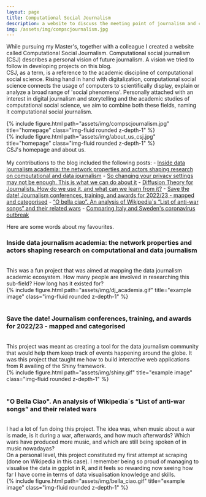 ```yaml
---
layout: page
title: Computational Social Journalism
description: a website to discuss the meeting point of journalism and computational social science
img: /assets/img/compscjournalism.jpg
---
```


While pursuing my Master's, together with a colleague I created a website called Computational Social Journalism. Computational social journalism (CSJ) describes a personal vision of future journalism. A vision we tried to follow in developing projects on this blog.
<br>
CSJ, as a term, is a reference to the academic discipline of computational social science. Rising hand in hand with digitalization, computational social science connects the usage of computers to scientifically display, explain or analyze a broad range of 'social phenomena'. Personally attached with an interest in digital journalism and storytelling and the academic studies of computational social science, we aim to combine both these fields, naming it computational social journalism. 

<div class="row justify-content-sm-center">
    <div class="col-sm mt-3 mt-md-0">
        {% include figure.html path="assets/img/compscjournalism.jpg" title="homepage" class="img-fluid rounded z-depth-1" %}
    </div>
    <div class="col-sm mt-3 mt-md-0">
        {% include figure.html path="assets/img/about_us_csj.jpg" title="homepage" class="img-fluid rounded z-depth-1" %}
    </div>
</div>
<div class="caption">
    CSJ's homepage and about us.
</div>
<br>
My contributions to the blog included the following posts:
-   <a href="http://compscjournalism.org/projects/data_journalism_academia/analysis_data_journalism_academia.html">Inside data journalism academia: the network properties and actors shaping research on computational and data journalism</a>
-   <a href="http://compscjournalism.org/projects/networked_privacy/networked_privacy/privacy.html">So changing your privacy settings may not be enough. This is what we can do about it</a>
-    <a href="http://compscjournalism.org/projects/diffusiontheory/diffusion_theory/diffusion.html">Diffusion Theory for Journalists. How do we use it, and what can we learn from it?</a>  
-    <a href="http://compscjournalism.org/projects/journo_events/journo_events.html">Save the date! Journalism conferences, training, and awards for 2022/23 - mapped and categorised</a>
-    <a href="http://compscjournalism.org/projects/anti_war_music/anti_war_music.html">“O bella ciao”. An analysis of Wikipedia´s “List of anti-war songs” and their related wars</a>
-    <a href="http://compscjournalism.org/projects/corona_italy_sweden/index.html">Comparing Italy and Sweden's coronavirus outbreak</a>
<br>

Here are some words about my favourites.

<h3>Inside data journalism academia: the network properties and actors shaping research on computational and data journalism</h3>
<br>
This was a fun project that was aimed at mapping the data journalism academic ecosystem. How many people are involved in researching this sub-field? How long has it existed for? 
<br>
<div class="row">
    <div class="col-sm mt-3 mt-md-0">
        {% include figure.html path="assets/img/dj_academia.gif" title="example image" class="img-fluid rounded z-depth-1" %}
    </div>
</div>

<br>

<h3>Save the date! Journalism conferences, training, and awards for 2022/23 - mapped and categorised</h3>
<br>
This project was meant as creating a tool for the data journalism community that would help them keep track of events happening around the globe. It was this project that taught me how to build interactive web applications from R availing of the Shiny framework. 
<br>
<div class="row">
    <div class="col-sm mt-3 mt-md-0">
        {% include figure.html path="assets/img/shiny.gif" title="example image" class="img-fluid rounded z-depth-1" %}
    </div>
</div>
<br>

<h3>"O Bella Ciao". An analysis of Wikipedia´s “List of anti-war songs” and their related wars</h3>
<br>
I had a lot of fun doing this project. The idea was, when music about a war is made, is it during a war, afterwards, and how much afterwards? Which wars have produced more music, and which are still being spoken of in music nowadayas? 
<br>
On a personal level, this project constituted my first attempt at scraping (done on Wikipedia in this case). I remember being so proud of managing to visualise the data in ggplot in R, and it feels so rewarding now seeing how far I have come in terms of data visualisation knowledge and skills.
<br>
<div class="row">
    <div class="col-sm mt-3 mt-md-0">
        {% include figure.html path="assets/img/bella_ciao.gif" title="example image" class="img-fluid rounded z-depth-1" %}
    </div>
</div>


